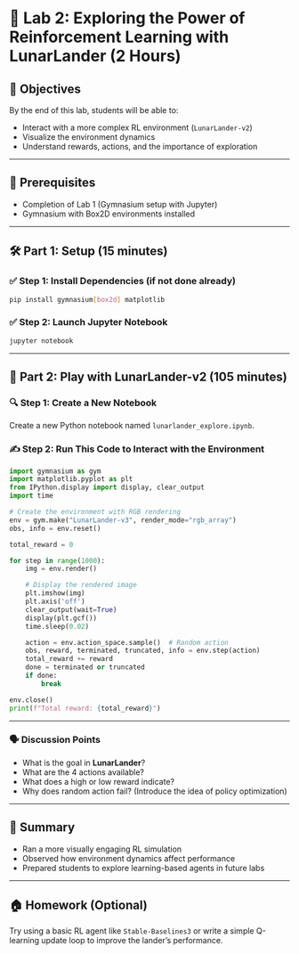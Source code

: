 
# 🧪 Lab 2: Exploring the Power of Reinforcement Learning with LunarLander (2 Hours)

## 🎯 Objectives
By the end of this lab, students will be able to:
- Interact with a more complex RL environment (`LunarLander-v2`)
- Visualize the environment dynamics
- Understand rewards, actions, and the importance of exploration

---

## 🧰 Prerequisites
- Completion of Lab 1 (Gymnasium setup with Jupyter)
- Gymnasium with Box2D environments installed

---

## 🛠️ Part 1: Setup (15 minutes)

### ✅ Step 1: Install Dependencies (if not done already)
```bash
pip install gymnasium[box2d] matplotlib
```

### ✅ Step 2: Launch Jupyter Notebook
```bash
jupyter notebook
```

---

## 🧪 Part 2: Play with LunarLander-v2 (105 minutes)

### 🔍 Step 1: Create a New Notebook

Create a new Python notebook named `lunarlander_explore.ipynb`.

### ✍️ Step 2: Run This Code to Interact with the Environment
```python
import gymnasium as gym
import matplotlib.pyplot as plt
from IPython.display import display, clear_output
import time

# Create the environment with RGB rendering
env = gym.make("LunarLander-v3", render_mode="rgb_array")
obs, info = env.reset()

total_reward = 0

for step in range(1000):
    img = env.render()

    # Display the rendered image
    plt.imshow(img)
    plt.axis('off')
    clear_output(wait=True)
    display(plt.gcf())
    time.sleep(0.02)

    action = env.action_space.sample()  # Random action
    obs, reward, terminated, truncated, info = env.step(action)
    total_reward += reward
    done = terminated or truncated
    if done:
        break

env.close()
print(f"Total reward: {total_reward}")
```

---

### 🗣️ Discussion Points
- What is the goal in **LunarLander**?
- What are the 4 actions available?
- What does a high or low reward indicate?
- Why does random action fail? (Introduce the idea of policy optimization)

---

## 📘 Summary
- Ran a more visually engaging RL simulation
- Observed how environment dynamics affect performance
- Prepared students to explore learning-based agents in future labs

---

## 🏠 Homework (Optional)
Try using a basic RL agent like `Stable-Baselines3` or write a simple Q-learning update loop to improve the lander’s performance.
